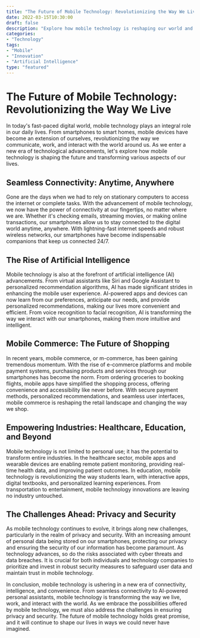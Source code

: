 ```yaml
--- 
title: "The Future of Mobile Technology: Revolutionizing the Way We Live"
date: 2022-03-15T10:30:00
draft: false
description: "Explore how mobile technology is reshaping our world and improving our lives."
categories: 
- "Technology"
tags: 
- "Mobile"
- "Innovation"
- "Artificial Intelligence"
type: "featured"
---
```


# The Future of Mobile Technology: Revolutionizing the Way We Live

In today's fast-paced digital world, mobile technology plays an integral role in our daily lives. From smartphones to smart homes, mobile devices have become an extension of ourselves, revolutionizing the way we communicate, work, and interact with the world around us. As we enter a new era of technological advancements, let's explore how mobile technology is shaping the future and transforming various aspects of our lives.

## Seamless Connectivity: Anytime, Anywhere

Gone are the days when we had to rely on stationary computers to access the internet or complete tasks. With the advancement of mobile technology, we now have the power of connectivity at our fingertips, no matter where we are. Whether it's checking emails, streaming movies, or making online transactions, our smartphones allow us to stay connected to the digital world anytime, anywhere. With lightning-fast internet speeds and robust wireless networks, our smartphones have become indispensable companions that keep us connected 24/7.

## The Rise of Artificial Intelligence

Mobile technology is also at the forefront of artificial intelligence (AI) advancements. From virtual assistants like Siri and Google Assistant to personalized recommendation algorithms, AI has made significant strides in enhancing the mobile user experience. AI-powered apps and devices can now learn from our preferences, anticipate our needs, and provide personalized recommendations, making our lives more convenient and efficient. From voice recognition to facial recognition, AI is transforming the way we interact with our smartphones, making them more intuitive and intelligent.

## Mobile Commerce: The Future of Shopping

In recent years, mobile commerce, or m-commerce, has been gaining tremendous momentum. With the rise of e-commerce platforms and mobile payment systems, purchasing products and services through our smartphones has become the norm. From ordering groceries to booking flights, mobile apps have simplified the shopping process, offering convenience and accessibility like never before. With secure payment methods, personalized recommendations, and seamless user interfaces, mobile commerce is reshaping the retail landscape and changing the way we shop.

## Empowering Industries: Healthcare, Education, and Beyond

Mobile technology is not limited to personal use; it has the potential to transform entire industries. In the healthcare sector, mobile apps and wearable devices are enabling remote patient monitoring, providing real-time health data, and improving patient outcomes. In education, mobile technology is revolutionizing the way students learn, with interactive apps, digital textbooks, and personalized learning experiences. From transportation to entertainment, mobile technology innovations are leaving no industry untouched.

## The Challenges Ahead: Privacy and Security

As mobile technology continues to evolve, it brings along new challenges, particularly in the realm of privacy and security. With an increasing amount of personal data being stored on our smartphones, protecting our privacy and ensuring the security of our information has become paramount. As technology advances, so do the risks associated with cyber threats and data breaches. It is crucial for both individuals and technology companies to prioritize and invest in robust security measures to safeguard user data and maintain trust in mobile technology.

In conclusion, mobile technology is ushering in a new era of connectivity, intelligence, and convenience. From seamless connectivity to AI-powered personal assistants, mobile technology is transforming the way we live, work, and interact with the world. As we embrace the possibilities offered by mobile technology, we must also address the challenges in ensuring privacy and security. The future of mobile technology holds great promise, and it will continue to shape our lives in ways we could never have imagined.
